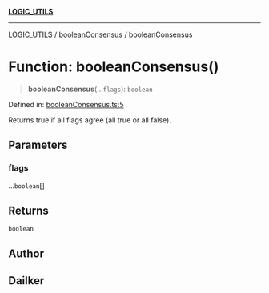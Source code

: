 [**LOGIC_UTILS**](../../README.md)

***

[LOGIC_UTILS](../../README.md) / [booleanConsensus](../README.md) / booleanConsensus

# Function: booleanConsensus()

> **booleanConsensus**(...`flags`): `boolean`

Defined in: [booleanConsensus.ts:5](https://github.com/dailker/everyutil/blob/b3489bb6f319079994023a8bfde262e0cfc42fe7/src/logic/booleanConsensus.ts#L5)

Returns true if all flags agree (all true or all false).

## Parameters

### flags

...`boolean`[]

## Returns

`boolean`

## Author

## Dailker
